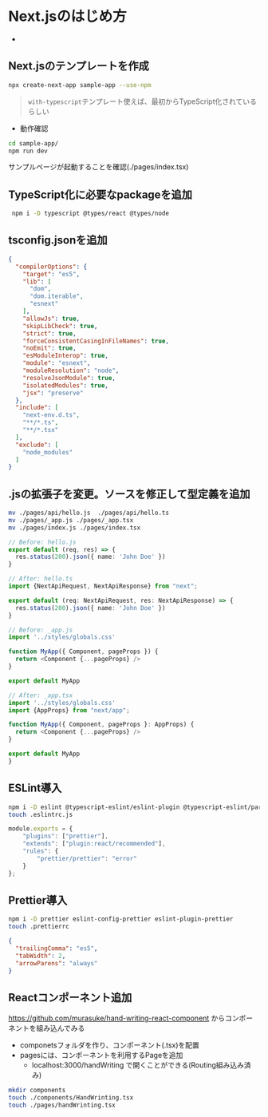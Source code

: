 # Next.jsのはじめ方

* 

## Next.jsのテンプレートを作成

```bash
npx create-next-app sample-app --use-npm
```

  > `with-typescript`テンプレート使えば、最初からTypeScript化されているらしい

* 動作確認

```bash
cd sample-app/
npm run dev
```
サンプルページが起動することを確認(./pages/index.tsx)


## TypeScript化に必要なpackageを追加
```bash
 npm i -D typescript @types/react @types/node
```

## tsconfig.jsonを追加
```json
{
  "compilerOptions": {
    "target": "es5",
    "lib": [
      "dom",
      "dom.iterable",
      "esnext"
    ],
    "allowJs": true,
    "skipLibCheck": true,
    "strict": true,
    "forceConsistentCasingInFileNames": true,
    "noEmit": true,
    "esModuleInterop": true,
    "module": "esnext",
    "moduleResolution": "node",
    "resolveJsonModule": true,
    "isolatedModules": true,
    "jsx": "preserve"
  },
  "include": [
    "next-env.d.ts",
    "**/*.ts",
    "**/*.tsx"
  ],
  "exclude": [
    "node_modules"
  ]
}
```

## .jsの拡張子を変更。ソースを修正して型定義を追加

```bash
mv ./pages/api/hello.js  ./pages/api/hello.ts
mv ./pages/_app.js ./pages/_app.tsx
mv ./pages/index.js ./pages/index.tsx
```

```typescript
// Before: hello.js
export default (req, res) => {
  res.status(200).json({ name: 'John Doe' })
}

// After: hello.ts
import {NextApiRequest, NextApiResponse} from "next";

export default (req: NextApiRequest, res: NextApiResponse) => {
  res.status(200).json({ name: 'John Doe' })
}
```


```typescript
// Before: _app.js
import '../styles/globals.css'

function MyApp({ Component, pageProps }) {
  return <Component {...pageProps} />
}

export default MyApp

// After: _app.tsx
import '../styles/globals.css'
import {AppProps} from "next/app";

function MyApp({ Component, pageProps }: AppProps) {
  return <Component {...pageProps} />
}

export default MyApp
}
```

## ESLint導入

```bash
npm i -D eslint @typescript-eslint/eslint-plugin @typescript-eslint/parser
touch .eslintrc.js
```

```javascript
module.exports = {
    "plugins": ["prettier"],
    "extends": ["plugin:react/recommended"],
    "rules": {
        "prettier/prettier": "error"
    }
};
```

## Prettier導入

```bash
npm i -D prettier eslint-config-prettier eslint-plugin-prettier
touch .prettierrc
```

```json
{
  "trailingComma": "es5",
  "tabWidth": 2,
  "arrowParens": "always"
}
```


## Reactコンポーネント追加

https://github.com/murasuke/hand-writing-react-component
からコンポーネントを組み込んでみる

* componetsフォルダを作り、コンポーネント(.tsx)を配置
* pagesには、コンポーネントを利用するPageを追加
  * localhost:3000/handWriting で開くことができる(Routing組み込み済み)

```bash
mkdir components
touch ./components/HandWrinting.tsx
touch ./pages/handWrinting.tsx
```

